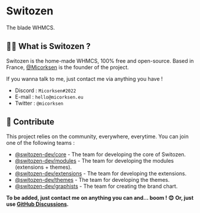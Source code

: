 # Switozen
The blade WHMCS.

## 🙋‍♀️ What is Switozen ?

Switozen is the home-made WHMCS, 100% free and open-source.
Based in France, [@Micorksen](https://github.com/micorksen) is the founder of the project.

If you wanna talk to me, just contact me via anything you have !
* Discord : `Micorksen#2022`
* E-mail : `hello@micorksen.eu`
* Twitter : `@micorksen`

## 🌈 Contribute

This project relies on the community, everywhere, everytime.
You can join one of the following teams :
* [@switozen-dev/core](https://github.com/orgs/switozen-dev/teams/core) - The team for developing the core of Switozen.
* [@switozen-dev/modules](https://github.com/orgs/switozen-dev/teams/modules) - The team for developing the modules (extensions + themes).
* [@switozen-dev/extensions](https://github.com/orgs/switozen-dev/teams/extensions) - The team for developing the extensions.
* [@switozen-dev/themes](https://github.com/orgs/switozen-dev/teams/themes) - The team for developing the themes.
* [@switozen-dev/graphists](https://github.com/orgs/switozen-dev/teams/graphists) - The team for creating the brand chart.

**To be added, just contact me on anything you can and... boom ! 😊**
**Or, just use [GitHub Discussions](https://github.com/switozen-dev/switozen-dev/discussions).**
